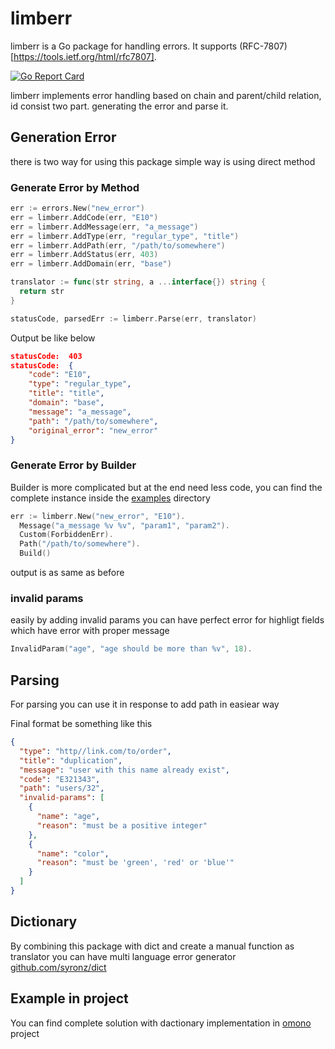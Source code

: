 # limberr
limberr is a Go package for handling errors. It supports (RFC-7807)[https://tools.ietf.org/html/rfc7807].

[![Go Report Card](https://goreportcard.com/badge/github.com/syronz/limberr)](https://goreportcard.com/report/github.com/syronz/limberr)

limberr implements error handling based on chain and parent/child
relation, id consist two part. generating the error and parse it.

## Generation Error
there is two way for using this package simple way is using direct method

### Generate Error by Method
```go
err := errors.New("new_error")
err = limberr.AddCode(err, "E10")
err = limberr.AddMessage(err, "a_message")
err = limberr.AddType(err, "regular_type", "title")
err = limberr.AddPath(err, "/path/to/somewhere")
err = limberr.AddStatus(err, 403)
err = limberr.AddDomain(err, "base")

translator := func(str string, a ...interface{}) string {
  return str
}

statusCode, parsedErr := limberr.Parse(err, translator)
```

Output be like below
```JSON
statusCode:  403
statusCode:  {
    "code": "E10",
    "type": "regular_type",
    "title": "title",
    "domain": "base",
    "message": "a_message",
    "path": "/path/to/somewhere",
    "original_error": "new_error"
}
```

### Generate Error by Builder
Builder is more complicated but at the end need less code, you can find the complete instance inside the [examples](https://github.com/syronz/limberr/tree/main/examples) directory
```go
err := limberr.New("new_error", "E10").
  Message("a_message %v %v", "param1", "param2").
  Custom(ForbiddenErr).
  Path("/path/to/somewhere").
  Build()
```
output is as same as before


### invalid params
easily by adding invalid params you can have perfect error for highligt fields which have error with
proper message
```go
InvalidParam("age", "age should be more than %v", 18).
```

## Parsing
For parsing you can use it in response to add path in easiear way

Final format be something like this
```json
{
  "type": "http//link.com/to/order",
  "title": "duplication",
  "message": "user with this name already exist",
  "code": "E321343",
  "path": "users/32",
  "invalid-params": [
    {
      "name": "age",
      "reason": "must be a positive integer"
    },
    {
      "name": "color",
      "reason": "must be 'green', 'red' or 'blue'"
    }
  ]
}
```

## Dictionary
By combining this package with dict and create a manual function as translator you can have multi
language error generator
[github.com/syronz/dict](https://github.com/syronz/dict)

## Example in project
You can find complete solution with dactionary implementation in [omono](https://github.com/syronz/omono) project 
